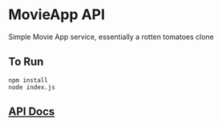 # MovieApp API
Simple Movie App service, essentially a rotten tomatoes clone

## To Run

```
npm install
node index.js
```

## [API Docs](https://documenter.getpostman.com/view/6438069/S1ENzyxA)
